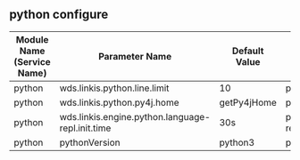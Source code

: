 ## python configure


| Module Name (Service Name) | Parameter Name | Default Value | Description |Used|
| -------- | -------- | ----- |----- |  -----   |
|python|wds.linkis.python.line.limit|10|python.line.limit|
|python|wds.linkis.python.py4j.home |getPy4jHome  |python.py4j.home|
|python|wds.linkis.engine.python.language-repl.init.time|30s|python.language-repl.init.time|
|python|pythonVersion|python3|pythonVersion|

